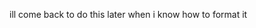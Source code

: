 ill come back to do this later when i know how to format it

<!---
riflesniper/riflesniper is a ✨ special ✨ repository because its `README.md` (this file) appears on your GitHub profile.
You can click the Preview link to take a look at your changes.
--->
